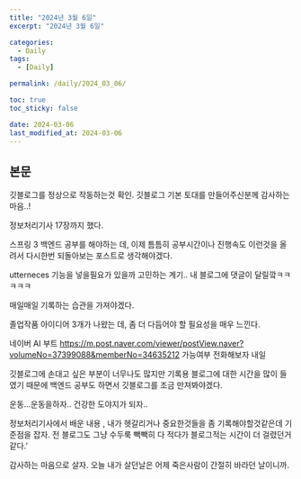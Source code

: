 ```yaml
---
title: "2024년 3월 6일"
excerpt: "2024년 3월 6일"

categories:
  - Daily
tags:
  - [Daily]

permalink: /daily/2024_03_06/

toc: true
toc_sticky: false

date: 2024-03-06
last_modified_at: 2024-03-06
---
```


##  본문
깃블로그를 정상으로 작동하는것 확인. 깃블로그 기본 토대를 만들어주신분께 감사하는마음..!

정보처리기사 17장까지 했다.

스프링 3 백엔드 공부를 해야하는 데, 이제 틈틈히 공부시간이나 진행속도 이런것을 올려서 다시한번 되돌아보는 포스트로 생각해야겠다.

utterneces 기능을 넣을필요가 있을까 고민하는 계기.. 내 블로그에 댓글이 달릴깤ㅋㅋㅋㅋㅋ  

매일매일 기록하는 습관을 가져야겠다.

졸업작품 아이디어 3개가 나왔는 데, 좀 더 다듬어야 할 필요성을 매우 느낀다.

네이버 AI 부트
https://m.post.naver.com/viewer/postView.naver?volumeNo=37399088&memberNo=34635212
가능여부 전화해보자 내일

깃블로그에 손대고 싶은 부분이 너무나도 많지만 기록용 블로그에 대한 시간을 많이 들였기 때문에 백엔드 공부도 하면서 깃블로그를 조금 만져봐야겠다.

운동...운동을하자.. 건강한 도야지가 되자..

정보처리기사에서 배운 내용 , 내가 헷갈리거나 중요한것들을 좀 기록해야할것같은데 기준점을 잡자. 전 블로그도 그냥 수두룩 빽빽히 다 적다가 블로그적는 시간이 더 걸렸던거같다.'

감사하는 마음으로 살자. 오늘 내가 살던날은 어제 죽은사람이 간절히 바라던 날이니까.